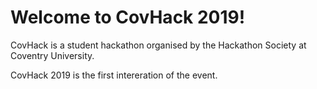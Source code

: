# Welcome to CovHack 2019!

CovHack is a student hackathon organised by the Hackathon Society at Coventry
University.

CovHack 2019 is the first intereration of the event.
